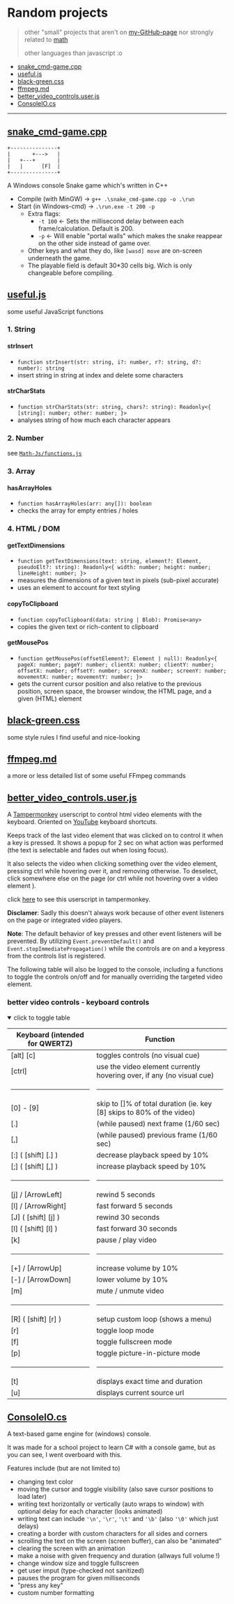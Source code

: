 # Random projects

>
> other "small" projects that aren't on [my-GitHub-page](https://maz01001.github.io)
> nor strongly related to [math](https://github.com/MAZ01001/Math-Js)
>
> other languages than javascript :o
>

- [snake_cmd-game.cpp](#snake_cmd-gamecpp)
- [useful.js](#usefuljs)
- [black-green.css](#black-greencss)
- [ffmpeg.md](#ffmpegmd)
- [better_video_controls.user.js](#better_video_controlsuserjs)
- [ConsoleIO.cs](#consoleiocs)

----

## [snake_cmd-game.cpp](./snake_cmd-game.cpp)

    +---------------+
    |       +--->   |
    |   +---+       |
    |   |      [F]  |
    +---------------+

A Windows console Snake game which's written in C++

- Compile (with MinGW) → `g++ .\snake_cmd-game.cpp -o .\run`
- Start (in Windows-cmd) → `.\run.exe -t 200 -p`
  - Extra flags:
    - `-t 100` ← Sets the millisecond delay between each frame/calculation. Default is 200.
    - `-p` ← Will enable "portal walls" which makes the snake reappear on the other side instead of game over.
  - Other keys and what they do, like `[wasd] move` are on-screen underneath the game.
  - The playable field is default 30*30 cells big. Wich is only changeable before compiling.

## [useful.js](./useful.js)

some useful JavaScript functions

### 1. String

#### __strInsert__

- `function strInsert(str: string, i?: number, r?: string, d?: number): string`
- insert string in string at index and delete some characters

#### __strCharStats__

- `function strCharStats(str: string, chars?: string): Readonly<{ [string]: number; other: number; }>`
- analyses string of how much each character appears

### 2. Number

see [`Math-Js/functions.js`](https://github.com/MAZ01001/Math-Js#functionsjs)

### 3. Array

#### __hasArrayHoles__

- `function hasArrayHoles(arr: any[]): boolean`
- checks the array for empty entries / holes

### 4. HTML / DOM

#### __getTextDimensions__

- `function getTextDimensions(text: string, element?: Element, pseudoElt?: string): Readonly<{ width: number; height: number; lineHeight: number; }>`
- measures the dimensions of a given text in pixels (sub-pixel accurate)
- uses an element to account for text styling

#### __copyToClipboard__

- `function copyToClipboard(data: string | Blob): Promise<any>`
- copies the given text or rich-content to clipboard

#### __getMousePos__

- `function getMousePos(offsetElement?: Element | null): Readonly<{ pageX: number; pageY: number; clientX: number; clientY: number; offsetX: number; offsetY: number; screenX: number; screenY: number; movementX: number; movementY: number; }>`
- gets the current cursor position and also relative to the previous position, screen space, the browser window, the HTML page, and a given (HTML) element

## [black-green.css](./black-green.css)

some style rules I find useful and nice-looking

## [ffmpeg.md](./ffmpeg.md)

a more or less detailed list of some useful FFmpeg commands

## [better_video_controls.user.js](./better_video_controls.user.js)

A [Tampermonkey](https://www.tampermonkey.net/) userscript to control html video elements with the keyboard.
Oriented on [YouTube](https://www.youtube.com/) keyboard shortcuts.

Keeps track of the last video element that was clicked on to control it when a key is pressed.
It shows a popup for 2 sec on what action was performed (the text is selectable and fades out when losing focus).

It also selects the video when clicking something over the video element, pressing ctrl while hovering over it, and removing otherwise.
To deselect, click somewhere else on the page (or ctrl while not hovering over a video element ).

click [here](https://github.com/MAZ01001/other-projects/raw/main/better_video_controls.user.js "GitHub raw URL to better_video_controls.user.js file") to see this userscript in tampermonkey.

__Disclamer__: Sadly this doesn't always work because of other event listeners on the page or integrated video players.

__Note__: The default behavior of key presses and other event listeners will be prevented.
By utilizing `Event.preventDefault()` and `Event.stopImmediatePropagation()` while the controls are on and a keypress from the controls list is registered.

The following table will also be logged to the console, including a functions to toggle the controls on/off and for manually overriding the targeted video element.

### better video controls - keyboard controls

<details open><summary>click to toggle table</summary>

| Keyboard (intended for QWERTZ) | Function                                                              |
| ------------------------------ | --------------------------------------------------------------------- |
| [alt] [c]                      | toggles controls (no visual cue)                                      |
| [ctrl]                         | use the video element currently hovering over, if any (no visual cue) |
| <hr>                           | <hr>                                                                  |
| [0] - [9]                      | skip to []% of total duration (ie. key [8] skips to 80% of the video) |
| [.]                            | (while paused) next frame (1/60 sec)                                  |
| [,]                            | (while paused) previous frame (1/60 sec)                              |
| [:] ( [shift] [.] )            | decrease playback speed by 10%                                        |
| [;] ( [shift] [,] )            | increase playback speed by 10%                                        |
| <hr>                           | <hr>                                                                  |
| [j] / [ArrowLeft]              | rewind 5 seconds                                                      |
| [l] / [ArrowRight]             | fast forward 5 seconds                                                |
| [J] ( [shift] [j] )            | rewind 30 seconds                                                     |
| [l] ( [shift] [l] )            | fast forward 30 seconds                                               |
| [k]                            | pause / play video                                                    |
| <hr>                           | <hr>                                                                  |
| [+] / [ArrowUp]                | increase volume by 10%                                                |
| [-] / [ArrowDown]              | lower volume by 10%                                                   |
| [m]                            | mute / unmute video                                                   |
| <hr>                           | <hr>                                                                  |
| [R] ( [shift] [r] )            | setup custom loop (shows a menu)                                      |
| [r]                            | toggle loop mode                                                      |
| [f]                            | toggle fullscreen mode                                                |
| [p]                            | toggle picture-in-picture mode                                        |
| <hr>                           | <hr>                                                                  |
| [t]                            | displays exact time and duration                                      |
| [u]                            | displays current source url                                           |
</details>

## [ConsoleIO.cs](./ConsoleIO.cs)

A text-based game engine for (windows) console.

It was made for a school project to learn C# with a console game, but as you can see, I went overboard with this.

Features include (but are not limited to)

- changing text color
- moving the cursor and toggle visibility (also save cursor positions to load later)
- writing text horizontally or vertically (auto wraps to window) with optional delay for each character (looks animated)
- writing text can include `'\n'`, `'\r'`, `'\t'` and `'\b'` (also `'\0'` which just delays)
- creating a border with custom characters for all sides and corners
- scrolling the text on the screen (screen buffer), can also be "animated"
- clearing the screen with an animation
- make a noise with given frequency and duration (allways full volume !)
- change window size and toggle fullscreen
- get user imput (type-checked not sanitized)
- pauses the program for given milliseconds
- "press any key"
- custom number formatting

